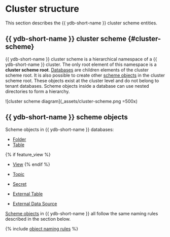 # Cluster structure

This section describes the {{ ydb-short-name }} cluster scheme entities.

## {{ ydb-short-name }} cluster scheme {#cluster-scheme}

{{ ydb-short-name }} cluster scheme is a hierarchical namespace of a {{ ydb-short-name }} cluster. The only root element of this namespace is a **cluster scheme root**. [Databases](../../concepts/glossary.md#database) are children elements of the cluster scheme root. It is also possible to create other [scheme objects](../../concepts/glossary.md#scheme-object) in the cluster scheme root. These objects exist at the cluster level and do not belong to tenant databases. Scheme objects inside a database can use nested directories to form a hierarchy.

![cluster scheme diagram](_assets/cluster-scheme.png =500x)

## {{ ydb-short-name }} scheme objects

Scheme objects in {{ ydb-short-name }} databases:

* [Folder](dir.md)
* [Table](table.md)

{% if feature_view %}
* [View](view.md)
{% endif %}

* [Topic](../topic.md)
* [Secret](secrets.md)
* [External Table](external_table.md)
* [External Data Source](external_data_source.md)

[Scheme objects](../../concepts/glossary.md#scheme-object) in {{ ydb-short-name }} all follow the same naming rules described in the section below.

{% include [object naming rules](./_includes/object-naming-rules.md) %}

